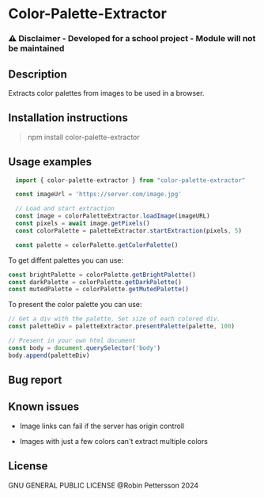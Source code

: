 # Color-Palette-Extractor
### ⚠️ Disclaimer - Developed for a school project - Module will not be maintained

## Description
Extracts color palettes from images to be used in a browser.


## Installation instructions
 > npm install color-palette-extractor

## Usage examples

```javascript
  import { color-palette-extractor } from "color-palette-extractor"

  const imageUrl = 'https://server.com/image.jpg'

  // Load and start extraction
  const image = colorPaletteExtractor.loadImage(imageURL)
  const pixels = await image.getPixels()
  const colorPalette = paletteExtractor.startExtraction(pixels, 5)

  const palette = colorPalette.getColorPalette()
```
To get diffent palettes you can use:

```javascript
const brightPalette = colorPalette.getBrightPalette()
const darkPalette = colorPalette.getDarkPalette()
const mutedPalette = colorPalette.getMutedPalette()
```

To present the color palette you can use:

```javascript
// Get a div with the palette. Set size of each colored div.
const paletteDiv = paletteExtractor.presentPalette(palette, 100)

// Present in your own html document
const body = document.querySelector('body')
body.append(paletteDiv)
```

## Bug report

## Known issues
- Image links can fail if the server has origin controll

- Images with just a few colors can't extract multiple colors

## License
GNU GENERAL PUBLIC LICENSE
@Robin Pettersson 2024


